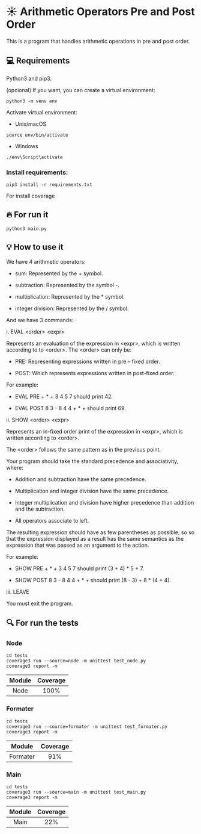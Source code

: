 # :sunny: Arithmetic Operators Pre and Post Order
This is a program that handles arithmetic operations in pre and post order.

## :computer: Requirements

Python3 and pip3.

(opcional) If you want, you can create a virtual environment:

```shell
python3 -m venv env
```

Activate virtual environment:

- Unix/macOS

```shell
source env/bin/activate
```

- Windows

```shell
./env\Script\activate
```

### Install requirements:

```shell
pip3 install -r requirements.txt
```

For install coverage

## :fire: For run it

```shell
python3 main.py
```

## :bulb: How to use it

We have 4 arithmetic operators:

- sum: Represented by the + symbol.

- subtraction: Represented by the symbol -.

- multiplication: Represented by the * symbol.

- integer division: Represented by the / symbol.

And we have 3 commands:

i. EVAL \<order> \<expr>

Represents an evaluation of the expression in \<expr>, which is written according to
to \<order>.
The \<order> can only be:

- PRE: Representing expressions written in pre – fixed order.

- POST: Which represents expressions written in post-fixed order.

For example:

- EVAL PRE + * + 3 4 5 7 should print 42.

- EVAL POST 8 3 - 8 4 4 + * + should print 69.

ii. SHOW \<order> \<expr>

Represents an in-fixed order print of the expression in \<expr>, which is
written according to \<order>.

The \<order> follows the same pattern as in the previous point.

Your program should take the standard precedence and associativity, where:

- Addition and subtraction have the same precedence.

- Multiplication and integer division have the same precedence.

- Integer multiplication and division have higher precedence than addition
and the subtraction.

- All operators associate to left.

The resulting expression should have as few parentheses as possible, so
so that the expression displayed as a result has the same semantics as
the expression that was passed as an argument to the action.

For example:

- SHOW PRE + * + 3 4 5 7 should print (3 + 4) * 5 + 7.

- SHOW POST 8 3 - 8 4 4 + * + should print (8 - 3) + 8 * (4 + 4).

iii. LEAVE

You must exit the program.

## :mag: For run the tests

### Node

```shell
cd tests
coverage3 run --source=node -m unittest test_node.py
coverage3 report -m
```

| Module | Coverage |
|:----:|:--:|
| Node | 100% |

### Formater

```shell
cd tests
coverage3 run --source=formater -m unittest test_formater.py
coverage3 report -m
```

| Module | Coverage |
|:----:|:--:|
| Formater | 91% |

### Main

```shell
cd tests
coverage3 run --source=main -m unittest test_main.py
coverage3 report -m
```

| Module | Coverage |
|:----:|:--:|
| Main | 22% |